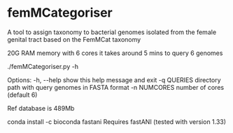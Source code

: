 # femMCategoriser
A tool to assign taxonomy to bacterial genomes isolated from the female genital tract based on the FemMCat taxonomy

20G RAM memory with 6 cores it takes around 5 mins to query 6 genomes

./femMCategoriser.py -h

Options:
  -h, --help   show this help message and exit
  -q QUERIES   directory path with query genomes in FASTA format
  -n NUMCORES  number of cores (default 6)

Ref database is 489Mb

conda install -c bioconda fastani
Requires fastANI (tested with version 1.33)
